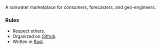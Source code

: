 A rainwater marketplace for consumers, forecasters, and geo-engineers.

### Rules
* Respect others.
* Organized on [Github](https://github.com/raingoes).
* Written in [Rust](https://www.rust-lang.org/).
